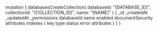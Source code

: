 mutation {
    databasesCreateCollection(
        databaseId: "[DATABASE_ID]",
        collectionId: "[COLLECTION_ID]",
        name: "[NAME]"
    ) {
        _id
        _createdAt
        _updatedAt
        _permissions
        databaseId
        name
        enabled
        documentSecurity
        attributes
        indexes {
            key
            type
            status
            error
            attributes
        }
    }
}
